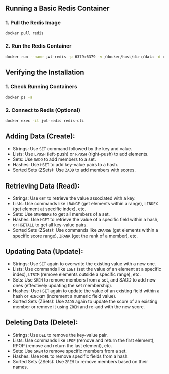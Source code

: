## Running a Basic Redis Container

### 1. Pull the Redis Image

```Bash
docker pull redis
```

### 2. Run the Redis Container

```Bash
docker run --name jwt-redis -p 6379:6379 -v /docker/host/dir:/data -d redis redis-server --save 60 1 --loglevel warning
```

## Verifying the Installation

### 1. Check Running Containers

```Bash
docker ps -a
```

### 2. Connect to Redis (Optional)

```Bash
docker exec -it jwt-redis redis-cli
```

## Adding Data (Create):

- Strings: Use `SET` command followed by the key and value.
- Lists: Use `LPUSH` (left-push) or `RPUSH` (right-push) to add elements.
- Sets: Use `SADD` to add members to a set.
- Hashes: Use `HSET` to add key-value pairs to a hash.
- Sorted Sets (ZSets): Use `ZADD` to add members with scores.

## Retrieving Data (Read):

- Strings: Use `GET` to retrieve the value associated with a key.
- Lists: Use commands like `LRANGE` (get elements within a range), `LINDEX` (get element at specific index), etc.
- Sets: Use `SMEMBERS` to get all members of a set.
- Hashes: Use `HGET` to retrieve the value of a specific field within a hash, or `HGETALL` to get all key-value pairs.
- Sorted Sets (ZSets): Use commands like `ZRANGE` (get elements within a specific score range), `ZRANK` (get the rank of a
  member), etc.

## Updating Data (Update):

- Strings: Use `SET` again to overwrite the existing value with a new one.
- Lists: Use commands like `LSET` (set the value of an element at a specific index), `LTRIM` (remove elements outside a
  specific range), etc.
- Sets: Use `SREM` to remove members from a set, and SADD to add new ones (effectively updating the set membership).
- Hashes: Use `HSET` again to update the value of an existing field within a hash or `HINCRBY` (increment a numeric field
  value).
- Sorted Sets (ZSets): Use `ZADD` again to update the score of an existing member or remove it using `ZREM` and re-add with
  the new score.

## Deleting Data (Delete):

- Strings: Use `DEL` to remove the key-value pair.
- Lists: Use commands like `LPOP` (remove and return the first element), RPOP (remove and return the last element), etc.
- Sets: Use `SREM` to remove specific members from a set.
- Hashes: Use `HDEL` to remove specific fields from a hash.
- Sorted Sets (ZSets): Use `ZREM` to remove members based on their names.
